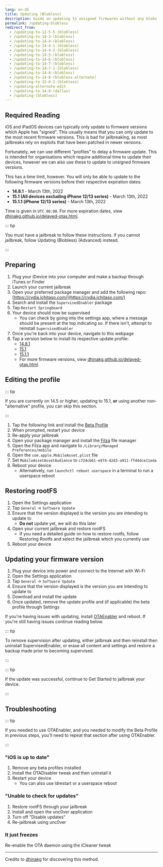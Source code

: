 ```yaml
---
lang: en-US
title: Updating (Blobless)
description: Guide on updating to unsigned firmwares without any blobs.
permalink: /updating-blobless
redirect_from:
  - /updating-to-12-5-5-(blobless)
  - /updating-to-14-3-(blobless)
  - /updating-to-14-4-(blobless)
  - /updating-to-14-4-1-(blobless)
  - /updating-to-14-4-2-(blobless)
  - /updating-to-14-5-(blobless)
  - /updating-to-14-6-(blobless)
  - /updating-to-14-7-(blobless)
  - /updating-to-14-7-1-(blobless)
  - /updating-to-14-8-(blobless)
  - /updating-to-14-8-(blobless-alternate)
  - /updating-to-15-0-2-(blobless)
  - /updating-alternate-edit
  - /updating-to-14-8-(dallas)
  - /updating-(blobless)
---
```


## Required Reading

iOS and iPadOS devices can typically only update to firmware versions which Apple has "signed". This usually means that you can only update to the most recent firmware versions. This is bad for jailbreaking, as most jailbreaks rely on exploits that have been patched in newer versions.

Fortunately, we can use different "profiles" to delay a firmware update. This is intended for organisations which require additional time to update their devices, however we can also use these to update to unsigned firmware versions.

This has a time limit, however. You will only be able to update to the following firmware versions before their respective expiration dates:

- **14.8.1** -  March 13th, 2022
- **15.1 (All devices excluding iPhone 12/13 series)** - March 13th, 2022
- **15.1.1 (iPhone 12/13 series)** -  March 13th, 2022

Time is given in `UTC 00:00`. For more expiration dates, view [dhinakg.github.io/delayed-otas.html](https://dhinakg.github.io/delayed-otas.html).

::: tip

You must have a jailbreak to follow these instructions. If you cannot jailbreak, follow <router-link to="/updating-blobless-advanced">Updating (Blobless) (Advanced)</router-link> instead.

:::

## Preparing

1. Plug your iDevice into your computer and make a backup through iTunes or Finder
1. Launch your current jailbreak
1. Open your preferred package manager and add the following repo: [https://cydia.ichitaso.com/](https://cydia.ichitaso.com/)
1. Search and install the `SupervisedEnabler` package
1. Tap `Restart Springboard`
1. Your device should now be supervised
    - You can check by going into the settings app, where a message should be present at the top indicating so. If there isn't, attempt to reinstall `SupervisedEnabler`
1. Once you're back into your device, navigate to this webpage
1. Tap a version below to install its respective update profile:
    - [14.8.1](/assets/files/delay_14_8_1_alternate.mobileconfig)
    - [15.1](/assets/files/delay_15_1.mobileconfig)
    - [15.1.1](/assets/files/delay_15_1_1.mobileconfig)
    - For more firmware versions, view [dhinakg.github.io/delayed-otas.html](https://dhinakg.github.io/delayed-otas.html).

## Editing the profile

::: tip

If you are currently on 14.5 or higher, updating to 15.1, **or** using another non-"alternative" profile, you can skip this section.

:::

1. Tap the following link and install the [Beta Profile](https://cydia.ichitaso.com/no-ota15.mobileconfig)
1. When prompted, restart your device
1. Re-apply your jailbreak
1. Open your <router-link to="/package-managers">package manager</router-link> and install the [Filza](https://moreinfo.thebigboss.org/moreinfo/depiction.php?file=filzafilemanagerDp) file manager
1. Open the Filza app and navigate to `/Library/Managed Preferences/mobile`
1. Open the `com.apple.MobileAsset.plist` file
1. Set `MobileAssetAssetAudience` to `c724cb61-e974-42d3-a911-ffd4dce11eda`
1. Reboot your device
    - Alternatively, run `launchctl reboot userspace` in a terminal to run a userspace reboot

## Restoring rootFS

1. Open the Settings application
1. Tap `General` -> `Software Update`
1. Ensure that the version displayed is the version you are intending to update to
    - **Do not** update yet, we will do this later
1. Open your current jailbreak and restore rootFS
    - If you need a detailed guide on how to restore rootfs, follow <router-link to="/restoring-rootfs">Restoring Rootfs</router-link> and select the jailbreak which you currently use
1. Reboot your device

## Updating your firmware version

1. Plug your device into power and connect to the Internet with Wi-Fi
1. Open the Settings application
1. Tap `General` -> `Software Update`
1. Ensure that the version displayed is the version you are intending to update to
1. Download and install the update
1. Once updated, remove the update profile and (if applicable) the beta profile through Settings

If you're having issues with updating, install [OTAEnabler](https://repo.cadoth.net/) and reboot. If you're still having issues continue reading below. 

::: tip

To remove supervision after updating, either jailbreak and then reinstall then uninstall SupervisedEnabler, or erase all content and settings and restore a backup made prior to becoming supervised.

:::

::: tip

If the update was successful, continue to <router-link to="/get-started">Get Started</router-link> to jailbreak your device.

:::

## Troubleshooting

::: tip

If you needed to use OTAEnabler, and you needed to modify the Beta Profile in previous steps, you'll need to repeat that section after using OTAEnabler.

:::

### "iOS is up to date"

1. Remove any beta profiles installed
1. Install the OTADisabler tweak and then uninstall it
1. Restart your device
    - You can also use ldrestart or a userspace reboot

### "Unable to check for updates"

1. Restore rootFS through your jailbreak
1. Install and open the <router-link to="/installing-unc0ver">unc0ver</router-link> application
1. Turn off "Disable updates"
1. Re-jailbreak using unc0ver

### It just freezes

Re-enable the OTA daemon using the iCleaner tweak

---

Credits to [dhinakg](https://github.com/dhinakg/) for discovering this method.
